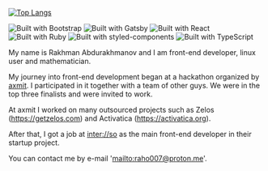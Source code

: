 <!-- ![GitHub stats](https://github-readme-stats.vercel.app/api?username=crystallographer&show_icons=true&theme=react&bg_color=22272E&count_private=true) -->
[![Top Langs](https://github-readme-stats.vercel.app/api/top-langs/?username=crystallographer&layout=compact&theme=react&bg_color=22272E&langs_count=8)](https://github.com/crystallographer)

![Built with Bootstrap](https://img.shields.io/badge/Bootstrap-563D7C?style=for-the-badge&logo=bootstrap&logoColor=white)
![Built with Gatsby](https://img.shields.io/badge/Gatsby-663399?style=for-the-badge&logo=gatsby&logoColor=white)
![Built with React](https://img.shields.io/badge/React-20232A?style=for-the-badge&logo=react&logoColor=61DAFB)
![Built with Ruby](https://img.shields.io/badge/Ruby-CC342D?style=for-the-badge&logo=ruby&logoColor=white)
![Built with styled-components](https://img.shields.io/badge/styled--components-DB7093?style=for-the-badge&logo=styled-components&logoColor=white)
![Built with TypeScript](https://img.shields.io/badge/TypeScript-007ACC?style=for-the-badge&logo=typescript&logoColor=white)

My name is Rakhman Abdurakhmanov and I am front-end developer, linux user and mathematician.

My journey into front-end development began at a hackathon organized by [axmit](https://axmit.com). I participated in it together with a team of other guys. We were in the top three finalists and were invited to work.

At axmit I worked on many outsourced projects such as Zelos (https://getzelos.com) and Activatica (https://activatica.org).

After that, I got a job at [inter://so](https://interso.ru/) as the main front-end developer in their startup project.

You can contact me by e-mail '<mailto:raho007@proton.me>'.
